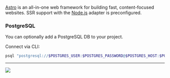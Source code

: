 [Astro](https://astro.build/) is an all-in-one web framework for building fast, content-focused websites.
SSR support with the [Node.js](https://docs.astro.build/en/guides/integrations-guide/node/) adapter is preconfigured.

### PostgreSQL

You can optionally add a PostgreSQL DB to your project.

Connect via CLI:

```bash
psql "postgresql://$POSTGRES_USER:$POSTGRES_PASSWORD@$POSTGRES_HOST:$POSTGRES_PORT/$POSTGRES_DB"
```

---

[<img src="https://diploi.com/launch-template-button.svg">](https://diploi.com/launch/astro)
